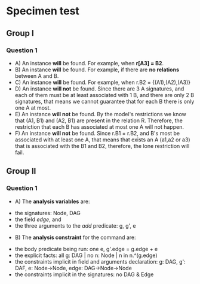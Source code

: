 # Specimen test

## Group I
### Question 1
* A) An instance **will** be found. For example, when **r[A3] = B2**.
* B) An instance **will** be found. For example, if there are **no relations** between A and B.
* C) An instance **will** be found. For example, when r.B2 = {(A1),(A2),(A3)}
* D) An instance **will not** be found. Since there are 3 A signatures, and each of them must be at least associated with 1 B, and there are only 2 B signatures, that means we cannot guarantee that for each B there is only one A at most.
* E) An instance **will not** be found. By the model's restrictions we know that (A1, B1) and (A2, B1) are present in the relation R. Therefore, the restriction that each B has associated at most one A will not happen.
* F) An instance **will not** be found. Since r.B1 = r.B2, and B's most be associated with at least one A, that means that exists an A (a1,a2 or a3) that is associated with the B1 and B2, therefore, the lone restriction will fail.

## Group II
### Question 1
* A) The **analysis variables** are:
- the signatures: Node, DAG
- the field *edge*, and
- the three arguments to the *add* predicate: g, g', e

* B) The **analysis constraint** for the command are:
- the body predicate being run: one e, g'.edge = g.edge + e
- the explicit facts: all g: DAG | no n: Node | n in n.^(g.edge)
- the constraints implicit in field and arguments declaration: g: DAG, g': DAF, e: Node->Node, edge: DAG->Node->Node
- the constraints implicit in the signatures: no DAG & Edge